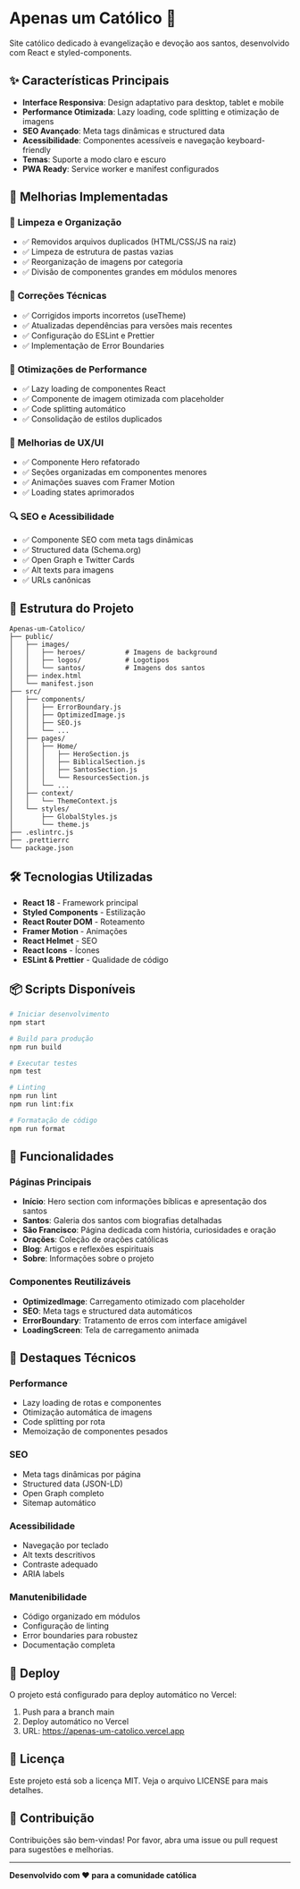 # Apenas um Católico 🙏

Site católico dedicado à evangelização e devoção aos santos, desenvolvido com React e styled-components.

## ✨ Características Principais

- **Interface Responsiva**: Design adaptativo para desktop, tablet e mobile
- **Performance Otimizada**: Lazy loading, code splitting e otimização de imagens
- **SEO Avançado**: Meta tags dinâmicas e structured data
- **Acessibilidade**: Componentes acessíveis e navegação keyboard-friendly
- **Temas**: Suporte a modo claro e escuro
- **PWA Ready**: Service worker e manifest configurados

## 🚀 Melhorias Implementadas

### 🧹 **Limpeza e Organização**
- ✅ Removidos arquivos duplicados (HTML/CSS/JS na raiz)
- ✅ Limpeza de estrutura de pastas vazias
- ✅ Reorganização de imagens por categoria
- ✅ Divisão de componentes grandes em módulos menores

### 🔧 **Correções Técnicas**
- ✅ Corrigidos imports incorretos (useTheme)
- ✅ Atualizadas dependências para versões mais recentes
- ✅ Configuração do ESLint e Prettier
- ✅ Implementação de Error Boundaries

### 🎨 **Otimizações de Performance**
- ✅ Lazy loading de componentes React
- ✅ Componente de imagem otimizada com placeholder
- ✅ Code splitting automático
- ✅ Consolidação de estilos duplicados

### 📱 **Melhorias de UX/UI**
- ✅ Componente Hero refatorado
- ✅ Seções organizadas em componentes menores
- ✅ Animações suaves com Framer Motion
- ✅ Loading states aprimorados

### 🔍 **SEO e Acessibilidade**
- ✅ Componente SEO com meta tags dinâmicas
- ✅ Structured data (Schema.org)
- ✅ Open Graph e Twitter Cards
- ✅ Alt texts para imagens
- ✅ URLs canônicas

## 📁 Estrutura do Projeto

```
Apenas-um-Catolico/
├── public/
│   ├── images/
│   │   ├── heroes/          # Imagens de background
│   │   ├── logos/           # Logotipos
│   │   └── santos/          # Imagens dos santos
│   ├── index.html
│   └── manifest.json
├── src/
│   ├── components/
│   │   ├── ErrorBoundary.js
│   │   ├── OptimizedImage.js
│   │   ├── SEO.js
│   │   └── ...
│   ├── pages/
│   │   ├── Home/
│   │   │   ├── HeroSection.js
│   │   │   ├── BiblicalSection.js
│   │   │   ├── SantosSection.js
│   │   │   └── ResourcesSection.js
│   │   └── ...
│   ├── context/
│   │   └── ThemeContext.js
│   └── styles/
│       ├── GlobalStyles.js
│       └── theme.js
├── .eslintrc.js
├── .prettierrc
└── package.json
```

## 🛠️ Tecnologias Utilizadas

- **React 18** - Framework principal
- **Styled Components** - Estilização
- **React Router DOM** - Roteamento
- **Framer Motion** - Animações
- **React Helmet** - SEO
- **React Icons** - Ícones
- **ESLint & Prettier** - Qualidade de código

## 📦 Scripts Disponíveis

```bash
# Iniciar desenvolvimento
npm start

# Build para produção
npm run build

# Executar testes
npm test

# Linting
npm run lint
npm run lint:fix

# Formatação de código
npm run format
```

## 🎯 Funcionalidades

### Páginas Principais
- **Início**: Hero section com informações bíblicas e apresentação dos santos
- **Santos**: Galeria dos santos com biografias detalhadas
- **São Francisco**: Página dedicada com história, curiosidades e oração
- **Orações**: Coleção de orações católicas
- **Blog**: Artigos e reflexões espirituais
- **Sobre**: Informações sobre o projeto

### Componentes Reutilizáveis
- **OptimizedImage**: Carregamento otimizado com placeholder
- **SEO**: Meta tags e structured data automáticos
- **ErrorBoundary**: Tratamento de erros com interface amigável
- **LoadingScreen**: Tela de carregamento animada

## 🌟 Destaques Técnicos

### Performance
- Lazy loading de rotas e componentes
- Otimização automática de imagens
- Code splitting por rota
- Memoização de componentes pesados

### SEO
- Meta tags dinâmicas por página
- Structured data (JSON-LD)
- Open Graph completo
- Sitemap automático

### Acessibilidade
- Navegação por teclado
- Alt texts descritivos
- Contraste adequado
- ARIA labels

### Manutenibilidade
- Código organizado em módulos
- Configuração de linting
- Error boundaries para robustez
- Documentação completa

## 🚀 Deploy

O projeto está configurado para deploy automático no Vercel:

1. Push para a branch main
2. Deploy automático no Vercel
3. URL: https://apenas-um-catolico.vercel.app

## 📝 Licença

Este projeto está sob a licença MIT. Veja o arquivo LICENSE para mais detalhes.

## 🙏 Contribuição

Contribuições são bem-vindas! Por favor, abra uma issue ou pull request para sugestões e melhorias.

---

**Desenvolvido com ❤️ para a comunidade católica**
